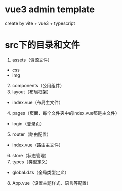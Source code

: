 # vue3 admin template

create by vite + vue3 + typescript

# src下的目录和文件
1. assets（资源文件）
  - css
  - img
2. components（公用组件）
3. layout（布局框架）
  - index.vue（布局主文件）
4. pages（页面，每个文件夹中的index.vue都是主文件）
  - login（登录页）
5. router（路由配置）
  - index.vue（路由主文件）
6. store（状态管理）
7. types（类型定义）
  - global.d.ts（全局类型定义）
8. App.vue（设置主题样式、语言等配置）